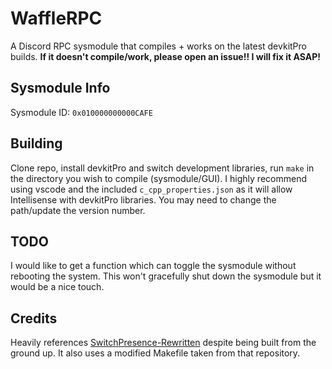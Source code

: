 # WaffleRPC
A Discord RPC sysmodule that compiles + works on the latest devkitPro builds. **If it doesn't compile/work, please open an issue!! I will fix it ASAP!**

## Sysmodule Info
Sysmodule ID: `0x010000000000CAFE`

## Building
Clone repo, install devkitPro and switch development libraries, run `make` in the directory you wish to compile (sysmodule/GUI). I highly recommend using vscode and the included `c_cpp_properties.json` as it will allow Intellisense with devkitPro libraries. You may need to change the path/update the version number.

## TODO
I would like to get a function which can toggle the sysmodule without rebooting the system. This won't gracefully shut down the sysmodule but it would be a nice touch.

## Credits
Heavily references [SwitchPresence-Rewritten](https://github.com/SunResearchInstitute/SwitchPresence-Rewritten) despite being built from the ground up. It also uses a modified Makefile taken from that repository.

